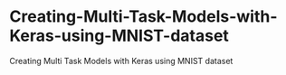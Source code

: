 # Creating-Multi-Task-Models-with-Keras-using-MNIST-dataset
Creating Multi Task Models with Keras using MNIST dataset
